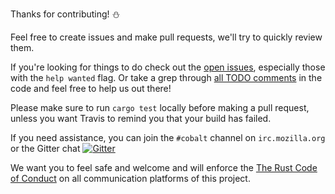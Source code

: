 Thanks for contributing! :snowman:

Feel free to create issues and make pull requests, we'll try to quickly review them.

If you're looking for things to do check out the [open issues](https://github.com/cobalt-org/cobalt.rs/issues), especially those with the `help wanted` flag. Or take a grep through [all TODO comments](https://github.com/cobalt-org/cobalt.rs/search?q=TODO) in the code and feel free to help us out there!

Please make sure to run `cargo test` locally before making a pull request, unless you want Travis to remind you that your build has failed. 

If you need assistance, you can join the `#cobalt` channel on `irc.mozilla.org` or the Gitter chat [![Gitter](https://badges.gitter.im/Join%20Chat.svg)](https://gitter.im/cobalt-org/cobalt.rs)

We want you to feel safe and welcome and will enforce the [The Rust Code of Conduct](https://www.rust-lang.org/conduct.html) on all communication platforms of this project.
